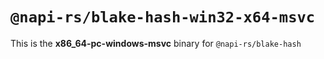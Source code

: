 # `@napi-rs/blake-hash-win32-x64-msvc`

This is the **x86_64-pc-windows-msvc** binary for `@napi-rs/blake-hash`
